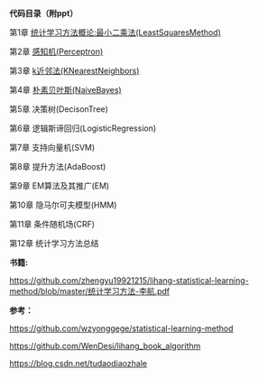 **代码目录（附ppt）**

第1章 [统计学习方法概论:最小二乘法(LeastSquaresMethod)](https://github.com/zhengyu19921215/lihang-statistical-learning-method/tree/master/code/1-LeastSquaresMethod)

第2章 [感知机(Perceptron)](https://github.com/zhengyu19921215/lihang-statistical-learning-method/tree/master/code/2-Perceptron)

第3章 [k近邻法(KNearestNeighbors)](https://github.com/zhengyu19921215/lihang-statistical-learning-method/blob/master/code/3-KNearestNeighbors)

第4章 [朴素贝叶斯(NaiveBayes)](https://github.com/zhengyu19921215/lihang-statistical-learning-method/tree/master/code/4-NaiveBayes)

第5章 决策树(DecisonTree)

第6章 逻辑斯谛回归(LogisticRegression)

第7章 支持向量机(SVM)

第8章 提升方法(AdaBoost)

第9章 EM算法及其推广(EM)

第10章 隐马尔可夫模型(HMM)

第11章 条件随机场(CRF)

第12章 统计学习方法总结

**书籍:**

https://github.com/zhengyu19921215/lihang-statistical-learning-method/blob/master/统计学习方法-李航.pdf

**参考：**

https://github.com/wzyonggege/statistical-learning-method

https://github.com/WenDesi/lihang_book_algorithm

https://blog.csdn.net/tudaodiaozhale


